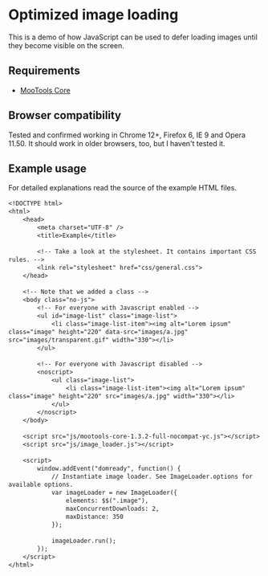 # Optimized image loading

This is a demo of how JavaScript can be used to defer loading images until they become visible on the screen.

## Requirements

* [MooTools Core](http://mootools.net/)

## Browser compatibility

Tested and confirmed working in Chrome 12+, Firefox 6, IE 9 and Opera 11.50. It should work in older browsers, too, but I haven't tested it.

## Example usage

For detailed explanations read the source of the example HTML files.

	<!DOCTYPE html>
	<html>
		<head>
			<meta charset="UTF-8" />
			<title>Example</title>

			<!-- Take a look at the stylesheet. It contains important CSS rules. -->
			<link rel="stylesheet" href="css/general.css">
		</head>

		<!-- Note that we added a class -->
		<body class="no-js">
			<!-- For everyone with Javascript enabled -->
			<ul id="image-list" class="image-list">
				<li class="image-list-item"><img alt="Lorem ipsum" class="image" height="220" data-src="images/a.jpg" src="images/transparent.gif" width="330"></li>
			</ul>

			<!-- For everyone with Javascript disabled -->
			<noscript>
				<ul class="image-list">
					<li class="image-list-item"><img alt="Lorem ipsum" class="image" height="220" src="images/a.jpg" width="330"></li>
				</ul>
			</noscript>
		</body>

		<script src="js/mootools-core-1.3.2-full-nocompat-yc.js"></script>
		<script src="js/image_loader.js"></script>

		<script>
			window.addEvent("domready", function() {
				// Instantiate image loader. See ImageLoader.options for available options.
				var imageLoader = new ImageLoader({
					elements: $$(".image"),
					maxConcurrentDownloads: 2,
					maxDistance: 350
				});

				imageLoader.run();
			});
		</script>
	</html>